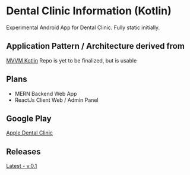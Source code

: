# Dental Clinic Information (Kotlin)
Experimental Android App for Dental Clinic. Fully static initially.

## Application Pattern / Architecture derived from
[MVVM Kotlin](https://github.com/schixor88/take-off-kotlin)
Repo is yet to be finalized, but is usable

## Plans
- MERN Backend Web App
- ReactJs Client Web / Admin Panel

## Google Play
[Apple Dental Clinic](https://play.google.com/store/apps/details?id=app.kushagra.appledental)


## Releases
[Latest - v.0.1](https://github.com/schixor88/kotlin-apple/releases)

